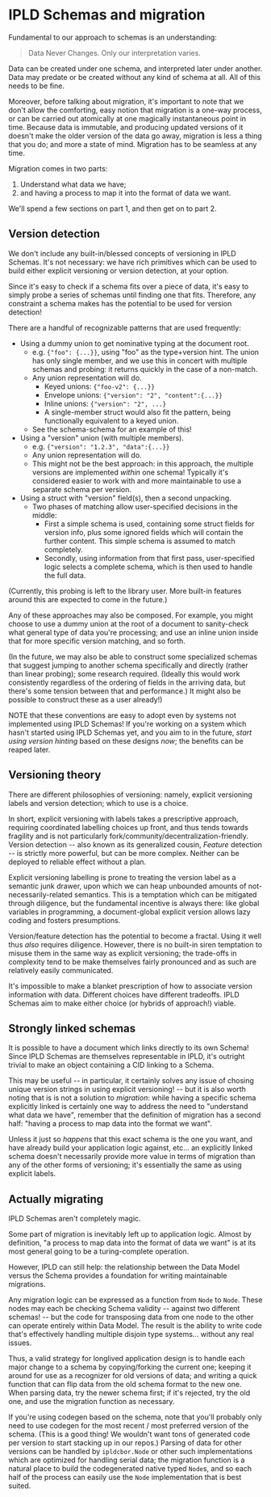 IPLD Schemas and migration
==========================

Fundamental to our approach to schemas is an understanding:

> Data Never Changes.  Only our interpretation varies.

Data can be created under one schema, and interpreted later under another.
Data may predate or be created without any kind of schema at all.
All of this needs to be fine.

Moreover, before talking about migration, it's important to note that we
don't allow the comforting, easy notion that migration is a one-way process,
or can be carried out atomically at one magically instantaneous point in time.
Because data is immutable, and producing updated versions of it doesn't make
the older version of the data go away, migration is less a thing that you do;
and more a state of mind.  Migration has to be seamless at any time.

Migration comes in two parts:

1. Understand what data we have;
2. and having a process to map it into the format of data we want.

We'll spend a few sections on part 1, and then get on to part 2.

Version detection
-----------------

We don't include any built-in/blessed concepts of versioning in IPLD Schemas.
It's not necessary: we have rich primitives which can be used to build
either explicit versioning or version detection, at your option.

Since it's easy to check if a schema fits over a piece of data, it's
easy to simply probe a series of schemas until finding one that fits.
Therefore, any constraint a schema makes has the potential to be used
for version detection!

There are a handful of recognizable patterns that are used frequently:

- Using a dummy union to get nominative typing at the document root.
  - e.g. `{"foo": {...}}`, using "foo" as the type+version hint.
    The union has only single member, and we use this in concert with multiple
    schemas and probing: it returns quickly in the case of a non-match.
  - Any union representation will do.
    - Keyed unions: `{"foo-v2": {...}}`
    - Envelope unions: `{"version": "2", "content":{...}}`
	- Inline unions: `{"version": "2", ...}`
	- A single-member struct would also fit the pattern, being functionally
          equivalent to a keyed union.
  - See the schema-schema for an example of this!
- Using a "version" union (with multiple members).
  - e.g. `{"version": "1.2.3", "data":{...}}`
  - Any union representation will do.
  - This might not be the best approach: in this approach, the multiple versions
    are implemented *within* one schema!  Typically it's considered easier to
    work with and more maintainable to use a separate schema per version.
- Using a struct with "version" field(s), then a second unpacking.
  - Two phases of matching allow user-specified decisions in the middle:
    - First a simple schema is used, containing some struct fields for version
      info, plus some ignored fields which will contain the further content.
      This simple schema is assumed to match completely.
    - Secondly, using information from that first pass, user-specified logic
      selects a complete schema, which is then used to handle the full data.

(Currently, this probing is left to the library user.  More built-in features
around this are expected to come in the future.)

Any of these approaches may also be composed.  For example, you might choose
to use a dummy union at the root of a document to sanity-check what general
type of data you're processing; and use an inline union inside that for more
specific version matching, and so forth.

(In the future, we may also be able to construct some specialized schemas that
suggest jumping to another schema specifically and directly (rather than
linear probing); some research required.  (Ideally this would work consistently
regardless of the ordering of fields in the arriving data, but there's some
tension between that and performance.)  It might also be possible to construct
these as a user already!)

NOTE that these conventions are easy to adopt even by systems not implemented
using IPLD Schemas!  If you're working on a system which hasn't started using
IPLD Schemas yet, and you aim to in the future, *start using version hinting*
based on these designs *now*; the benefits can be reaped later.

Versioning theory
-----------------

There are different philosophies of versioning: namely, explicit versioning
labels and version detection; which to use is a choice.

In short, explicit versioning with labels takes a prescriptive approach,
requiring coordinated labelling choices up front, and thus tends towards
fragility and is not particularly fork/community/decentralization-friendly.
Version detection -- also known as its generalized cousin, *Feature* detection
-- is strictly more powerful, but can be more complex.
Neither can be deployed to reliable effect without a plan.

Explicit versioning labelling is prone to treating the version label as a
semantic junk drawer, upon which we can heap unbounded amounts of
not-necessarily-related semantics.
This is a temptation which can be mitigated through diligence, but the
fundamental incentive is always there: like global variables in programming,
a document-global explicit version allows lazy coding and fosters presumptions.

Version/feature detection has the potential to become a fractal.
Using it well thus *also* requires diligence.  However, there is no built-in
siren temptation to misuse them in the same way as explicit versioning; the
trade-offs in complexity tend to be make themselves fairly pronounced and
as such are relatively easily communicated.

It's impossible to make a blanket prescription of how to associate version
information with data.  Different choices have different tradeoffs.
IPLD Schemas aim to make either choice (or hybrids of approach!) viable.

Strongly linked schemas
-----------------------

It is possible to have a document which links directly to its own Schema!
Since IPLD Schemas are themselves representable in IPLD, it's outright trivial
to make an object containing a CID linking to a Schema.

This may be useful -- in particular, it certainly solves any issue of chosing
unique version strings in using explicit versioning! -- but it is also worth
noting that is is not a solution to *migration*: while having a specific schema
explicitly linked is certainly one way to address the need to
"understand what data we have", remember that the definition of migration has a
second half: "having a process to map data into the format we want".

Unless it just so *happens* that this exact schema is the one you want, and have
already build your application logic against, etc... an explicitly linked schema
doesn't necessarily provide more value in terms of migration than any of the
other forms of versioning; it's essentially the same as using explicit labels.

Actually migrating
------------------

IPLD Schemas aren't completely magic.

Some part of migration is inevitably left up to application logic.
Almost by definition, "a process to map data into the format of data we want"
is at its most general going to be a turing-complete operation.

However, IPLD can still help: the relationship between the Data Model versus
the Schema provides a foundation for writing maintainable migrations.

Any migration logic can be expressed as a function from `Node` to `Node`.
These nodes may each be checking Schema validity -- against two different
schemas! -- but the code for transposing data from one node to the other
can operate entirely within Data Model.  The result is the ability to write
code that's effectively handling multiple disjoin type systems... without
any real issues.

Thus, a valid strategy for longlived application design is to handle each
major change to a schema by copying/forking the current one; keeping it
around for use as a recognizer for old versions of data; and writing a
quick function that can flip data from the old schema format to the new one.
When parsing data, try the newer schema first; if it's rejected, try the old
one, and use the migration function as necessary.

If you're using codegen based on the schema, note that you'll probably only
need to use codegen for the most recent / most preferred version of the schema.
(This is a good thing!  We wouldn't want tons of generated code per version
to start stacking up in our repos.)
Parsing of data for other versions can be handled by `ipldcbor.Node` or other
such implementations which are optimized for handling serial data; the
migration function is a natural place to build the codegenerated native typed
`Node`s, and so each half of the process can easily use the `Node`
implementation that is best suited.
